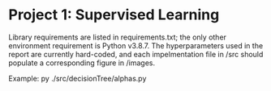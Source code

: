 # Project 1: Supervised Learning

Library requirements are listed in requirements.txt; the only other environment requirement is Python v3.8.7. The hyperparameters used in the report are currently hard-coded, and each impelmentation file in /src should populate a corresponding figure in /images.

Example:
py ./src/decisionTree/alphas.py